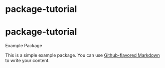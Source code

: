 # package-tutorial
# package-tutorial
 Example Package

This is a simple example package. You can use
[Github-flavored Markdown](https://guides.github.com/features/mastering-markdown/)
to write your content.